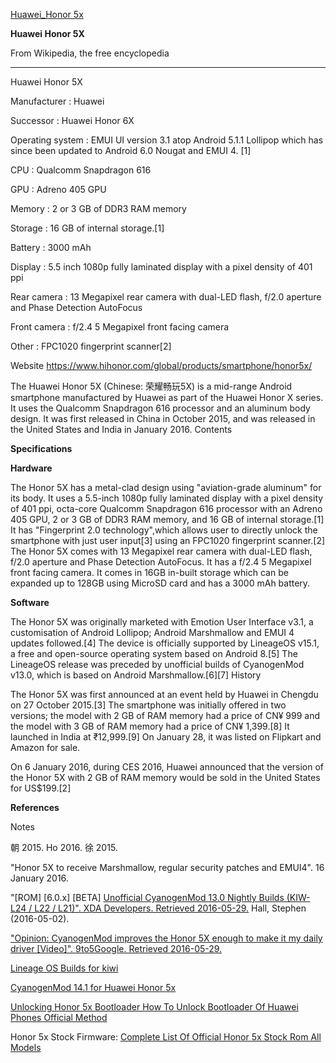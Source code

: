 [Huawei_Honor 5x](https://en.wikipedia.org/wiki/Huawei_Honor_5X)

**Huawei Honor 5X**

From Wikipedia, the free encyclopedia
***


Huawei Honor 5X

Manufacturer	: Huawei

Successor	: Huawei Honor 6X

Operating system	: EMUI UI version 3.1 atop Android 5.1.1 Lollipop which has since been updated to Android 6.0 Nougat and EMUI 4. [1]

CPU	: Qualcomm Snapdragon 616

GPU	: Adreno 405 GPU

Memory	: 2 or 3 GB of DDR3 RAM memory

Storage	: 16 GB of internal storage.[1]

Battery	: 3000 mAh

Display	: 5.5 inch 1080p fully laminated display with a pixel density of 401 ppi

Rear camera	: 13 Megapixel rear camera with dual-LED flash, f/2.0 aperture and Phase Detection AutoFocus

Front camera	: f/2.4 5 Megapixel front facing camera

Other	: FPC1020 fingerprint scanner[2]

Website	https://www.hihonor.com/global/products/smartphone/honor5x/

The Huawei Honor 5X (Chinese: 荣耀畅玩5X) is a mid-range Android smartphone manufactured by Huawei as part of the Huawei Honor X series. It uses the Qualcomm Snapdragon 616 processor and an aluminum body design. It was first released in China in October 2015, and was released in the United States and India in January 2016.
Contents

**Specifications**

**Hardware**

The Honor 5X has a metal-clad design using "aviation-grade aluminum" for its body. It uses a 5.5-inch 1080p fully laminated display with a pixel density of 401 ppi, octa-core Qualcomm Snapdragon 616 processor with an Adreno 405 GPU, 2 or 3 GB of DDR3 RAM memory, and 16 GB of internal storage.[1] It has "Fingerprint 2.0 technology",which allows user to directly unlock the smartphone with just user input[3] using an FPC1020 fingerprint scanner.[2] The Honor 5X comes with 13 Megapixel rear camera with dual-LED flash, f/2.0 aperture and Phase Detection AutoFocus. It has a f/2.4 5 Megapixel front facing camera. It comes in 16GB in-built storage which can be expanded up to 128GB using MicroSD card and has a 3000 mAh battery.

**Software**

The Honor 5X was originally marketed with Emotion User Interface v3.1, a customisation of Android Lollipop; Android Marshmallow and EMUI 4 updates followed.[4] The device is officially supported by LineageOS v15.1, a free and open-source operating system based on Android 8.[5] The LineageOS release was preceded by unofficial builds of CyanogenMod v13.0, which is based on Android Marshmallow.[6][7]
History

The Honor 5X was first announced at an event held by Huawei in Chengdu on 27 October 2015.[3] The smartphone was initially offered in two versions; the model with 2 GB of RAM memory had a price of CN¥ 999 and the model with 3 GB of RAM memory had a price of CN¥ 1,399.[8] It launched in India at ₹12,999.[9] On January 28, it was listed on Flipkart and Amazon for sale.

On 6 January 2016, during CES 2016, Huawei announced that the version of the Honor 5X with 2 GB of RAM memory would be sold in the United States for US$199.[2]

**References**

Notes

朝 2015.
Ho 2016.
徐 2015.

"Honor 5X to receive Marshmallow, regular security patches and EMUI4". 16 January 2016.

"[ROM] [6.0.x] [BETA] [Unofficial CyanogenMod 13.0 Nightly Builds (KIW-L24 / L22 / L21)". XDA Developers. Retrieved 2016-05-29.](https://forum.xda-developers.com/honor-5x/development/rom-unofficial-cyanogenmod-13-0-nightly-t3344499)
Hall, Stephen (2016-05-02).

 ["Opinion: CyanogenMod improves the Honor 5X enough to make it my daily driver [Video]". 9to5Google. Retrieved 2016-05-29.](https://9to5google.com/2016/05/02/opinion-cyanogenmod-improves-the-honor-5x-enough-to-make-it-my-daily-driver-video/)

[Lineage OS Builds for kiwi](https://download.lineageos.org/kiwi)

[CyanogenMod 14.1 for Huawei Honor 5x](https://www.cyanogenmods.org/forums/topic/honor-5x-cm14-1-cyanogenmod-14-1-nougat-7-1-rom/)


[Unlocking Honor 5x Bootloader How To Unlock Bootloader Of Huawei Phones Official Method](https://www.gizdev.com/unlock-bootloader-of-huawei/)

Honor 5x Stock Firmware: [Complete List Of Official Honor 5x Stock Rom All Models ](https://www.gizrom.com/honor-5x-stock-rom/)
